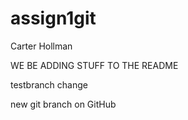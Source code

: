 # assign1git
Carter Hollman

WE BE ADDING STUFF TO THE README

testbranch change

new git branch on GitHub
